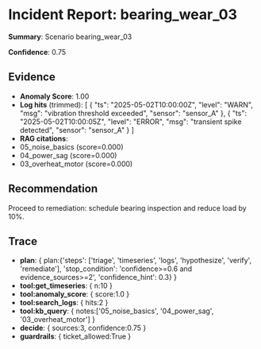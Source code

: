 
# Incident Report: bearing_wear_03

**Summary**: Scenario bearing_wear_03

**Confidence**: 0.75

## Evidence
- **Anomaly Score**: 1.00
- **Log hits** (trimmed):
[
  {
    "ts": "2025-05-02T10:00:00Z",
    "level": "WARN",
    "msg": "vibration threshold exceeded",
    "sensor": "sensor_A"
  },
  {
    "ts": "2025-05-02T10:00:05Z",
    "level": "ERROR",
    "msg": "transient spike detected",
    "sensor": "sensor_A"
  }
]
- **RAG citations**:
- 05_noise_basics (score=0.000)
- 04_power_sag (score=0.000)
- 03_overheat_motor (score=0.000)

## Recommendation
Proceed to remediation: schedule bearing inspection and reduce load by 10%.

## Trace

- **plan**: { plan:{'steps': ['triage', 'timeseries', 'logs', 'hypothesize', 'verify', 'remediate'], 'stop_condition': 'confidence>=0.6 and evidence_sources>=2', 'confidence_hint': 0.3} }
- **tool:get_timeseries**: { n:10 }
- **tool:anomaly_score**: { score:1.0 }
- **tool:search_logs**: { hits:2 }
- **tool:kb_query**: { notes:['05_noise_basics', '04_power_sag', '03_overheat_motor'] }
- **decide**: { sources:3, confidence:0.75 }
- **guardrails**: { ticket_allowed:True }
